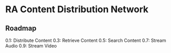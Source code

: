 # RA Content Distribution Network

## Roadmap
0.1: Distribute Content
0.3: Retrieve Content
0.5: Search Content
0.7: Stream Audio
0.9: Stream Video

